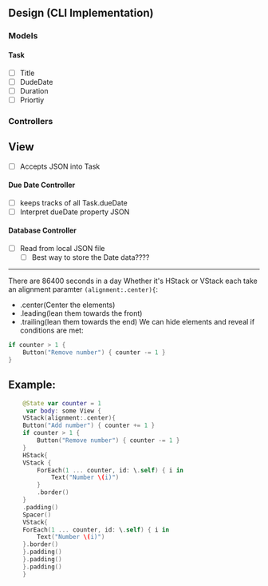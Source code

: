 
## Design (CLI Implementation)
### Models
#### Task
- [ ] Title
- [ ] DudeDate
- [ ] Duration
- [ ] Priortiy
### Controllers
## View
- [ ] Accepts JSON into Task 
#### Due Date Controller
- [ ] keeps tracks of all Task.dueDate
- [ ] Interpret dueDate property JSON
#### Database Controller
- [ ] Read from local JSON file
    - [ ] Best way to store the Date data????

---
There are 86400 seconds in a day
 Whether it's HStack or VStack each take an alignment paramter `(alignment:.center){`:
 - .center(Center the elements)
 - .leading(lean them towards the front)
 - .trailing(lean them towards the end)
We can hide elements and reveal if conditions are met:
```swift
if counter > 1 {
    Button("Remove number") { counter -= 1 }
}
```
## Example:
```swift
    @State var counter = 1
     var body: some View {
    VStack(alignment:.center){
    Button("Add number") { counter += 1 }
    if counter > 1 {
        Button("Remove number") { counter -= 1 }
    }
    HStack{
    VStack {
        ForEach(1 ... counter, id: \.self) { i in
            Text("Number \(i)")
        }
        .border()
    }
    .padding()
    Spacer()
    VStack{
    ForEach(1 ... counter, id: \.self) { i in
        Text("Number \(i)")
    }.border()
    }.padding()
    }.padding()
    }.padding()
    }
```
